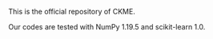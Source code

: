 This is the official repository of CKME.

Our codes are tested with NumPy 1.19.5 and scikit-learn 1.0.
